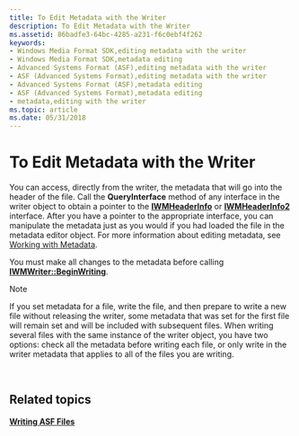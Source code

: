 ```yaml
---
title: To Edit Metadata with the Writer
description: To Edit Metadata with the Writer
ms.assetid: 86badfe3-64bc-4285-a231-f6c0ebf4f262
keywords:
- Windows Media Format SDK,editing metadata with the writer
- Windows Media Format SDK,metadata editing
- Advanced Systems Format (ASF),editing metadata with the writer
- ASF (Advanced Systems Format),editing metadata with the writer
- Advanced Systems Format (ASF),metadata editing
- ASF (Advanced Systems Format),metadata editing
- metadata,editing with the writer
ms.topic: article
ms.date: 05/31/2018
---
```


# To Edit Metadata with the Writer

You can access, directly from the writer, the metadata that will go into the header of the file. Call the **QueryInterface** method of any interface in the writer object to obtain a pointer to the [**IWMHeaderInfo**](/previous-versions/windows/desktop/api/wmsdkidl/nn-wmsdkidl-iwmheaderinfo) or [**IWMHeaderInfo2**](/previous-versions/windows/desktop/api/wmsdkidl/nn-wmsdkidl-iwmheaderinfo2) interface. After you have a pointer to the appropriate interface, you can manipulate the metadata just as you would if you had loaded the file in the metadata editor object. For more information about editing metadata, see [Working with Metadata](working-with-metadata.md).

You must make all changes to the metadata before calling [**IWMWriter::BeginWriting**](/previous-versions/windows/desktop/api/Wmsdkidl/nf-wmsdkidl-iwmwriter-beginwriting).

> [!Note]  
> If you set metadata for a file, write the file, and then prepare to write a new file without releasing the writer, some metadata that was set for the first file will remain set and will be included with subsequent files. When writing several files with the same instance of the writer object, you have two options: check all the metadata before writing each file, or only write in the writer metadata that applies to all of the files you are writing.

 

## Related topics

<dl> <dt>

[**Writing ASF Files**](writing-asf-files.md)
</dt> </dl>

 

 




